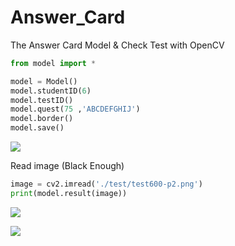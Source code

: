 # Answer_Card
The Answer Card Model & Check Test with OpenCV

```python
from model import *

model = Model()
model.studentID(6)
model.testID()
model.quest(75 ,'ABCDEFGHIJ')
model.border()
model.save()
```

![](https://github.com/bearbear1100/Answer_Card/blob/master/display/01.jpg)

Read image (Black Enough)

```python
image = cv2.imread('./test/test600-p2.png')
print(model.result(image))
```

![](https://github.com/bearbear1100/Answer_Card/blob/master/display/02.jpg)


![](https://github.com/bearbear1100/Answer_Card/blob/master/display/03.jpg)